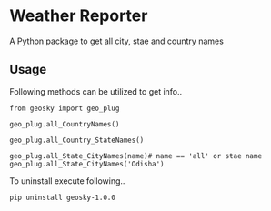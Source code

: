 # Weather Reporter

A Python package to get all city, stae and country names

## Usage

Following methods can be utilized to get info..

```
from geosky import geo_plug

geo_plug.all_CountryNames()

geo_plug.all_Country_StateNames()

geo_plug.all_State_CityNames(name)# name == 'all' or stae name
geo_plug.all_State_CityNames('Odisha')
```

To uninstall execute following..

```
pip uninstall geosky-1.0.0

```